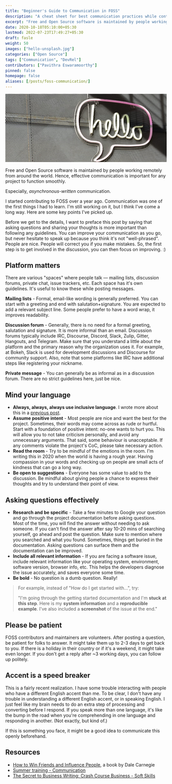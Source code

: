 ```yaml
---
title: "Beginner's Guide to Communication in FOSS"
description: "A cheat sheet for best communication practices while contributing to free and open source software."
excerpt: "Free and Open Source software is maintained by people working remotely from around the world. Hence, effective communication is important for any project to function smoothly."
date: 2020-10-18T05:10:00+05:30
lastmod: 2022-07-23T17:49:27+05:30
draft: fasle
weight: 50
images: ["hello-unsplash.jpg"]
categories: ["Open Source"]
tags: ["Communication", "DevRel"]
contributors: ["Pavithra Eswaramoorthy"]
pinned: false
homepage: false
aliases: [/posts/foss-communication/]
---
```


<p><img src="hello-unsplash.jpg" alt="sign hung on a wall showing hello written in a comment bubble"></p>

Free and Open Source software is maintained by people working remotely from around the world. Hence, effective communication is important for any project to function smoothly.

Especially, *asynchronous-written* communication.

I started contributing to FOSS over a year ago. Communication was one of the first things I had to learn. I'm still working on it, but I think I've come a long way. Here are some key points I've picked up.

Before we get to the details, I want to preface this post by saying that asking questions and sharing your thoughts is more important than following any guidelines. You can improve your communication as you go, but never hesitate to speak up because you think it's not "well-phrased". People are nice. People will correct you if you make mistakes. So, the first step is to get involved in the discussion, you can then focus on improving. :)

## Platform matters

There are various "spaces" where people talk — mailing lists, discussion forums, private chat, issue trackers, etc. Each space has it's own guidelines. It's useful to know these while posting messages.

**Mailing lists** - Formal, email-like wording is generally preferred. You can start with a greeting and end with salutation+signature. You are expected to add a relevant subject line. Some people prefer to have a word wrap, it improves readability.

**Discussion forum** - Generally, there is no need for a formal greeting, salutation and signature. It is more informal than an email. Discussion forums typically include IRC, Discourse, Discord, Slack, Zulip, Gitter, Hangouts, and Telegram. Make sure that you understand a little about the platform and the primary reason why the organization uses it. For example, at Bokeh, Slack is used for development discussions and Discourse for community support. Also, note that some platforms like IRC have additional steps like registering your nickname.

**Private message** - You can generally be as informal as in a discussion forum. There are no strict guidelines here, just be nice.

## Mind your language

- **Always, always, always use inclusive language**. I wrote more about this in a [previous post](https://pavithraes.me/posts/plain-english/#inclusive-language-and-biases).
- **Assume positive intent** - Most people are nice and want the best for the project. Sometimes, their words may come across as rude or hurtful. Start with a foundation of positive intent: no-one wants to hurt you. This will allow you to not take criticism personally, and avoid any unnecessary arguments. That said, some behaviour is unacceptable. If any comments violate the project's CoC, please take necessary action.
- **Read the room** - Try to be mindful of the emotions in the room. I'm writing this in 2020 when the world is having a rough year. Having compassion in your words and checking up on people are small acts of kindness that can go a long way.
- **Be open to suggestions** - Everyone has some value to add to the discussion. Be mindful about giving people a chance to express their thoughts and try to understand their point of view.

## Asking questions effectively

- **Research and be specific** -  Take a few minutes to Google your question and go through the project documentation before asking questions. Most of the time, you will find the answer without needing to ask someone. If you can't find the answer after say 10-20 mins of searching yourself, go ahead and post the question. Make sure to mention where you searched and what you found. Sometimes, things get buried in the documentation. Asking questions can surface them and the documentation can be improved.
- **Include all relevant information** - If you are facing a software issue, include relevant information like your operating system, environment, software version, browser info, etc. This helps the developers diagnose the issue accurately, and saves everyone some time.
- **Be bold** - No question is a dumb question. Really!

> For example, instead of "How do I get started with...", try:
>
> "I'm going through the getting started documentation and I'm **stuck at this step**. Here is my **system information** and a **reproducible example**. I've also included a **screenshot** of the issue at the end."

## Please be patient

FOSS contributors and maintainers are volunteers. After posting a question, be patient for folks to answer. It might take them up to 2-3 days to get back to you. If there is a holiday in their country or if it's a weekend, it might take even longer. If you don't get a reply after ~3 working days, you can follow up politely.

## Accent is a speed breaker

This is a fairly recent realization. I have some trouble interacting with people who have a different English accent than me. To be clear, I don't have any trouble in understanding a different English accent, or in speaking English. I just feel like my brain needs to do an extra step of processing and converting before I respond. If you speak more than one language, it's like the bump in the road when you're comprehending in one language and responding in another. (Not exactly, but kind of.)

If this is something you face, it might be a good idea to communicate this openly beforehand.

## Resources

- [How to Win Friends and Influence People](https://en.wikipedia.org/wiki/How_to_Win_Friends_and_Influence_People), a book by Dale Carnegie
- [Summer training - Communication](https://summertraining.readthedocs.io/en/latest/communication.html#)
- [The Secret to Business Writing: Crash Course Business - Soft Skills](https://youtu.be/8E-oqahDnb8)
